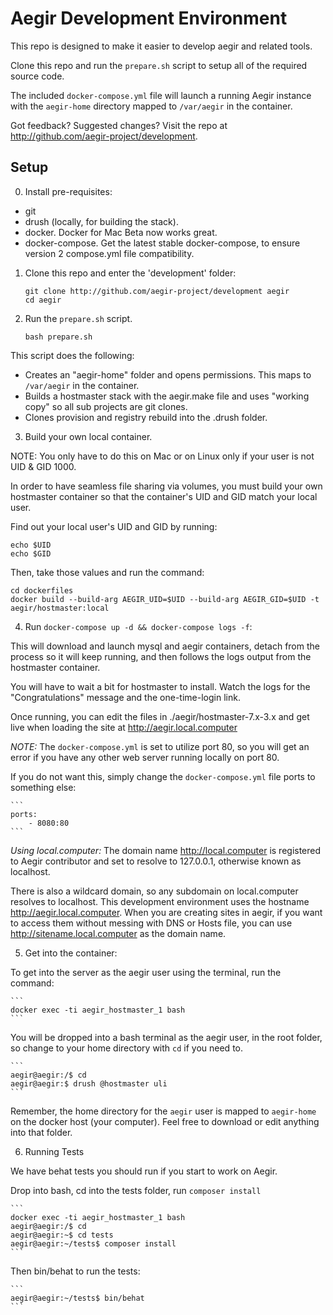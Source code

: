 Aegir Development Environment
=============================

This repo is designed to make it easier to develop aegir and related tools.

Clone this repo and run the `prepare.sh` script to setup all of the required
source code.

The included `docker-compose.yml` file will launch a running Aegir instance 
with the `aegir-home` directory mapped to `/var/aegir` in the container.

Got feedback? Suggested changes? Visit the repo at http://github.com/aegir-project/development.

## Setup

0. Install pre-requisites:
  - git
  - drush (locally, for building the stack).
  - docker. Docker for Mac Beta now works great.
  - docker-compose. Get the latest stable docker-compose, to ensure version 2 compose.yml file compatibility.

1. Clone this repo and enter the 'development' folder:

    ```
    git clone http://github.com/aegir-project/development aegir
    cd aegir
    ```

3. Run the `prepare.sh` script.

    ```
    bash prepare.sh
    ```

  This script does the following:

  - Creates an "aegir-home" folder and opens permissions. This maps to `/var/aegir` in the container.
  - Builds a hostmaster stack with the aegir.make file and uses "working copy" so all sub projects are git clones.
  - Clones provision and registry rebuild into the .drush folder.

3. Build your own local container.
 
 NOTE: You only have to do this on Mac or on Linux only if your user is not UID & GID 1000.
 
 In order to have seamless file sharing via volumes, you must build your own hostmaster container so that the container's UID and GID match your local user.
 
 Find out your local user's UID and GID by running:
 
   ```
   echo $UID
   echo $GID
   ```
   
 Then, take those values and run the command:
 
   ```
   cd dockerfiles
   docker build --build-arg AEGIR_UID=$UID --build-arg AEGIR_GID=$UID -t aegir/hostmaster:local
   ```
 
4. Run `docker-compose up -d && docker-compose logs -f`:

  This will download and launch mysql and aegir containers, detach from the 
  process so it will keep running, and then follows the logs output from the
  hostmaster container.

  You will have to wait a bit for hostmaster to install. Watch the logs for the
  "Congratulations" message and the one-time-login link.

  Once running, you can edit the files in ./aegir/hostmaster-7.x-3.x and get live when loading the site at http://aegir.local.computer
  
  *NOTE:* The `docker-compose.yml` is set to utilize port 80, so you will get an error
  if you have any other web server running locally on port 80.
  
  If you do not want this, simply change the `docker-compose.yml` file ports to 
  something else:
  
    ```
    ports:
        - 8080:80
    ```
        
  *Using local.computer:* The domain name http://local.computer is registered to Aegir
   contributor and set to resolve to 127.0.0.1, otherwise known as localhost.
   
   There is also a wildcard domain, so any subdomain on local.computer resolves
   to localhost.  This development environment uses the hostname 
   http://aegir.local.computer.  When you are creating sites in aegir, if you 
   want to access them without messing with DNS or Hosts file, you can use 
   http://sitename.local.computer as the domain name.
   
5. Get into the container:

  To get into the server as the aegir user using the terminal, run the command:
  
    ```
    docker exec -ti aegir_hostmaster_1 bash
    ```

  You will be dropped into a bash terminal as the aegir user, in the root folder,
   so change to your home directory with `cd` if you need to.

    ```
    aegir@aegir:/$ cd 
    aegir@aegir:$ drush @hostmaster uli 
    ```
      
  Remember, the home directory for the `aegir` user is mapped to `aegir-home` 
  on the docker host (your computer). Feel free to download or edit anything 
  into that folder.
  
6. Running Tests

  We have behat tests you should run if you start to work on Aegir.
  
  Drop into bash, cd into the tests folder, run `composer install`
  
    ```
    docker exec -ti aegir_hostmaster_1 bash
    aegir@aegir:/$ cd 
    aegir@aegir:~$ cd tests
    aegir@aegir:~/tests$ composer install
    ```
  
   Then bin/behat to run the tests:
      
    ```
    aegir@aegir:~/tests$ bin/behat
    ```
      
